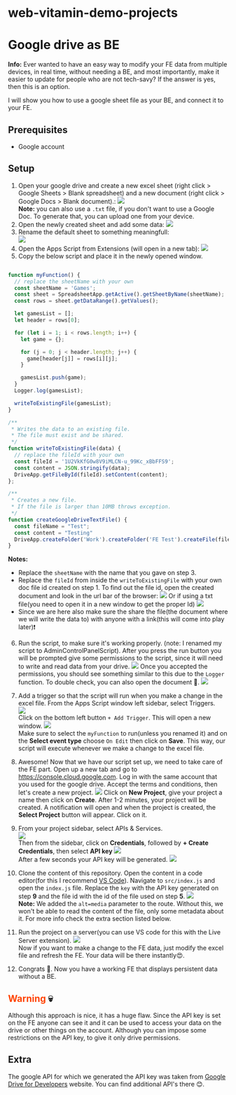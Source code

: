 # web-vitamin-demo-projects

# Google drive as BE

**Info:**
Ever wanted to have an easy way to modify your FE data from multiple devices, in real time, without needing a BE, and most importantly, make it easier to update for people who are not tech-savy? If the answer is yes, then this is an option.

I will show you how to use a google sheet file as your BE, and connect it to your FE.

## Prerequisites
 - Google account

## Setup
  1. Open your google drive and create a new excel sheet (right click > Google Sheets > Blank spreadsheet) and a new document (right click > Google Docs > Blank document).:
  ![](./src/images/NewGoogleSheetAndDoc.png)  
  **Note:** you can also use a `.txt` file, if you don't want to use a Google Doc. To generate that, you can upload one from your device.
  2. Open the newly created sheet and add some data:
  ![](./src/images/SheetData.png)
  3. Rename the default sheet to something meaningfull:  
  ![](./src/images/SheetRename.png)
  4. Open the Apps Script from Extensions (will open in a new tab):
  ![](./src/images/AppsScriptOpen.png)
  5. Copy the below script and place it in the newly opened window.
```js

function myFunction() {
  // replace the sheetName with your own
  const sheetName = 'Games';
  const sheet = SpreadsheetApp.getActive().getSheetByName(sheetName);
  const rows = sheet.getDataRange().getValues();

  let gamesList = [];
  let header = rows[0];

  for (let i = 1; i < rows.length; i++) {
    let game = {};

    for (j = 0; j < header.length; j++) {
      game[header[j]] = rows[i][j];
    }

    gamesList.push(game);
  }
  Logger.log(gamesList);

  writeToExistingFile(gamesList);
}

/**
 * Writes the data to an existing file.
 * The file must exist and be shared.
 */
function writeToExistingFile(data) {
  // replace the fileId with your own
  const fileId = '1U2VkKfG0w8V9iMLCN-u_99Kc_xBbFFS9';
  const content = JSON.stringify(data);
  DriveApp.getFileById(fileId).setContent(content);
};

/**
 * Creates a new file.
 * If the file is larger than 10MB throws exception.
 */
function createGoogleDriveTextFile() {
  const fileName = "Test";
  const content = "Testing"
  DriveApp.createFolder('Work').createFolder('FE Test').createFile(fileName, content, MimeType.JAVASCRIPT)
}

```
**Notes:**

- Replace the `sheetName` with the name that you gave on step 3.
- Replace the `fileId` from inside the `writeToExistingFile` with your own doc file id created on step 1. To find out the file id, open the created document and look in the url bar of the browser: 
![](./src/images/DocFileId.png)
Or if using a txt file(you need to open it in a new window to get the proper Id)
![](./src/images/DocFileIdTxt.png)
- Since we are here also make sure the share the file(the document where we will write the data to) with anyone with a link(this will come into play later)❗

6. Run the script, to make sure it's working properly. (note: I renamed my script to AdminControlPanelScript). After you press the run button you will be prompted give some permissions to the script, since it will need to write and read data from your drive.
![](./src/images/RunAppsScript.png)
Once you accepted the permissions, you should see something similar to this due to the `Logger` function. To double check, you can also open the document 🙂.
![](./src/images/ExecutionLog.png)

7. Add a trigger so that the script will run when you make a change in the excel file.
From the Apps Script window left sidebar, select Triggers.  
![](./src/images/TriggerMenu.png)  
Click on the bottom left button `+ Add Trigger`. This will open a new window.
![](./src/images/AddTriggerWindow.png)  
Make sure to select the `myFunction` to run(unless you renamed it) and on the **Select event type** choose `On Edit` then click on **Save**. This way, our script will execute whenever we make a change to the excel file.

8. Awesome! Now that we have our script set up, we need to take care of the FE part.
Open up a new tab and go to https://console.cloud.google.com. Log in with the same account that you used for the google drive. Accept the terms and conditions, then let's create a new project.
![](./src/images/NewGoogleCloudProject.png)
Click on **New Project**, give your project a name then click on **Create**. After 1-2 minutes, your project will be created. A notification will open and when the project is created, the **Select Project** button will appear. Click on it.

 9. From your project sidebar, select APIs & Services.  
 ![](./src/images/ApiAndServices.png)  
 Then from the sidebar, click on **Credentials**, followed by **+ Create Credentials**, then select **API key**
 ![](./src/images/CreateCredentials.png)  
 After a few seconds your API key will be generated.
 ![](./src/images/APIKeyCreated.png)

 10. Clone the content of this repository. Open the content in a code editor(for this I recommend [VS Code](https://code.visualstudio.com/)). Navigate to `src/index.js` and open the `index.js` file.
 Replace the `key` with the API key generated on step **9** and the file id with the id of the file used on step **5**.
 ![](./src/images/IndexJsReplace.png)  
 **Note:** We added the `alt=media` parameter to the route. Without this, we won't be able to read the content of the file, only some metadata about it. For more info check the extra section listed below.

 11. Run the project on a server(you can use VS code for this with the Live Server extension).
![](./src/images/FEConsoleResponse.png)  
Now if you want to make a change to the FE data, just modify the excel file and refresh the FE. Your data will be there instantly😍.

 12. Congrats 🥳. Now you have a working FE that displays persistent data without a BE.

## <span style="color:orangered">Warning</span> 💀
  Although this approach is nice, it has a huge flaw.
  Since the API key is set on the FE anyone can see it and it can be used to access your data on the drive or other things on the account. Although you can impose some restrictions on the API key, to give it only drive permissions.

## Extra 
 The google API for which we generated the API key was taken from [Google Drive for Developers](https://developers.google.com/drive/api/v3/reference/files/get) website. You can find additional API's there 😊.